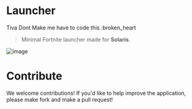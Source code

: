 # Launcher

Tiva Dont Make me have to code this :broken_heart

> Minimal Fortnite launcher made for **Solaris**.

![image](https://github.com/user-attachments/assets/90bee149-8926-4746-b21e-258e6a4915c0)

# Contribute

We welcome contributions! If you'd like to help improve the application, please make fork and make a pull request!
